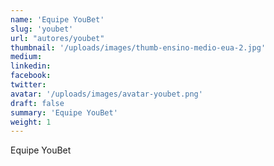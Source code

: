 ```yaml
---
name: 'Equipe YouBet'
slug: 'youbet'
url: "autores/youbet"
thumbnail: '/uploads/images/thumb-ensino-medio-eua-2.jpg'
medium:
linkedin:
facebook:
twitter:
avatar: '/uploads/images/avatar-youbet.png'
draft: false
summary: 'Equipe YouBet'
weight: 1
---
```


Equipe YouBet
